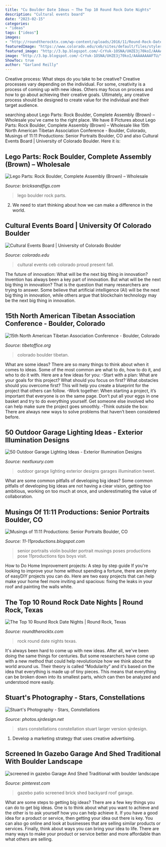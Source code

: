 ```yaml
---
title: "Cu Boulder Date Ideas ~ The Top 10 Round Rock Date Nights"
description: "Cultural events board"
date: "2023-02-15"
categories:
- "ideas"
tags: ["ideas"]
images:
- "http://roundtherocktx.com/wp-content/uploads/2016/11/Round-Rock-Date-Nights-.jpg"
featuredImage: "https://www.colorado.edu/ceb/sites/default/files/styles/slider/public/slider/cultural_events_boards.png?itok=lyeQ21Yg"
featured_image: "http://3.bp.blogspot.com/-CrYuk-1OSNA/UHZE3j70koI/AAAAAAAAFTU/YzhJe1Es5Tw/s1600/DSC_6372.jpg"
image: "http://3.bp.blogspot.com/-CrYuk-1OSNA/UHZE3j70koI/AAAAAAAAFTU/YzhJe1Es5Tw/s1600/DSC_6372.jpg"
ShowToc: true
author: "Garland Reilly"
---
```



Creative process: What steps do you take to be creative?
Creative processes vary depending on the individual. For some, creativity is a process of coming up with new ideas. Others may focus on process and how to go about achieving their creative goals. Ultimately, any creative process should be designed to create value for the individual and their target audience.

	

		
searching about Lego Parts: Rock Boulder, Complete Assembly (Brown) – Wholesale you've came to the right place. We have 8 Pictures about Lego Parts: Rock Boulder, Complete Assembly (Brown) – Wholesale like 15th North American Tibetan Association Conference - Boulder, Colorado, Musings of 11:11 Productions: Senior Portraits Boulder, CO and also Cultural Events Board | University of Colorado Boulder. Here it is:
		
    
## Lego Parts: Rock Boulder, Complete Assembly (Brown) – Wholesale

<img loading=lazy src="http://cdn.shopify.com/s/files/1/0807/5513/products/30294c01-Brownx1x1_grande.jpg?v=1427915263" onerror="this.onerror=null;this.src='https://tse2.mm.bing.net/th?id=OIP.iP92F7dfxZTlFfHexZ8fEwHaHa&amp;pid=15.1';" alt="Lego Parts: Rock Boulder, Complete Assembly (Brown) – Wholesale">

_Source: bricksandfigs.com_

>lego boulder rock parts. 

	

2. We need to start thinking about how we can make a difference in the world.

    
## Cultural Events Board | University Of Colorado Boulder

<img loading=lazy src="https://www.colorado.edu/ceb/sites/default/files/styles/slider/public/slider/cultural_events_boards.png?itok=lyeQ21Yg" onerror="this.onerror=null;this.src='https://tse4.mm.bing.net/th?id=OIP.HMJagyTpYoPS_z89AiF35AHaCx&amp;pid=15.1';" alt="Cultural Events Board | University of Colorado Boulder">

_Source: colorado.edu_

>cultural events ceb colorado proud present fall. 

	

The future of innovation: What will be the next big thing in innovation?
Invention has always been a key part of innovation. But what will be the next big thing in innovation? That is the question that many researchers are trying to answer. Some believe that artificial intelligence (AI) will be the next big thing in innovation, while others argue that blockchain technology may be the next big thing in innovation.

    
## 15th North American Tibetan Association Conference - Boulder, Colorado

<img loading=lazy src="http://tibetoffice.org/wp-content/uploads/2016/03/boulder_colorado.jpg" onerror="this.onerror=null;this.src='https://tse1.mm.bing.net/th?id=OIP.tW7GhkVDpSBlyUQ-T-I91AHaFp&amp;pid=15.1';" alt="15th North American Tibetan Association Conference - Boulder, Colorado">

_Source: tibetoffice.org_

>colorado boulder tibetan. 

	

What are some ideas?
There are so many things to think about when it comes to ideas. Some of the most common are what to do, how to do it, and who to do it with. Here are a few ideas for you: 
-Start with a plan: What are your goals for this project? What should you focus on first? What obstacles should you overcome first? This will help you create a blueprint for the project that others can follow. 
-Work together: When starting a project, it’s important that everyone is on the same page. Don’t put all your eggs in one basket and try to do everything yourself. Get someone else involved who can help make sure the project goes smoothly. 
-Think outside the box: There are always new ways to solve problems that haven’t been considered before.

    
## 50 Outdoor Garage Lighting Ideas - Exterior Illumination Designs

<img loading=lazy src="http://nextluxury.com/wp-content/uploads/outdoor-lighitng-ideas-for-garages.jpg" onerror="this.onerror=null;this.src='https://tse1.mm.bing.net/th?id=OIP.3SPChV50dX54Qj0tvdkC7wHaHa&amp;pid=15.1';" alt="50 Outdoor Garage Lighting Ideas - Exterior Illumination Designs">

_Source: nextluxury.com_

>outdoor garage lighting exterior designs garages illumination tweet. 

	

What are some common pitfalls of developing big ideas?
Some common pitfalls of developing big ideas are not having a clear vision, getting too ambitious, working on too much at once, and underestimating the value of collaboration.

    
## Musings Of 11:11 Productions: Senior Portraits Boulder, CO

<img loading=lazy src="http://3.bp.blogspot.com/-CrYuk-1OSNA/UHZE3j70koI/AAAAAAAAFTU/YzhJe1Es5Tw/s1600/DSC_6372.jpg" onerror="this.onerror=null;this.src='https://tse3.mm.bing.net/th?id=OIP.B9ZZNnxNFeHM45bvALoVDQHaLI&amp;pid=15.1';" alt="Musings of 11:11 Productions: Senior Portraits Boulder, CO">

_Source: 11-11productions.blogspot.com_

>senior portraits violin boulder portrait musings poses productions pose 11productions tips boys visit. 

	

How to Do Home Improvement projects: A step by step guide
If you're looking to improve your home without spending a fortune, there are plenty of easyDIY projects you can do. Here are two easy projects that can help make your home feel more inviting and spacious: fixing the leaks in your roof and painting the walls white.

    
## The Top 10 Round Rock Date Nights | Round Rock, Texas

<img loading=lazy src="http://roundtherocktx.com/wp-content/uploads/2016/11/Round-Rock-Date-Nights-.jpg" onerror="this.onerror=null;this.src='https://tse3.mm.bing.net/th?id=OIP.5v3eIusktq16X1RGgj5_7AHaFi&amp;pid=15.1';" alt="The Top 10 Round Rock Date Nights | Round Rock, Texas">

_Source: roundtherocktx.com_

>rock round date nights texas. 

	

It's always been hard to come up with new ideas. After all, we've been doing the same things for centuries. But some researchers have come up with a new method that could help revolutionize how we think about the world around us. Their theory is called “Modularity” and it's based on the idea that everything is made up of tiny pieces. This means that everything can be broken down into its smallest parts, which can then be analyzed and understood more easily.

    
## Stuart&#039;s Photography - Stars, Constellations

<img loading=lazy src="http://photos.sjrdesign.net/images/stars_constellation_aqlann_big.jpg" onerror="this.onerror=null;this.src='https://tse3.mm.bing.net/th?id=OIP.nrzRbA53Kg8Dg-L0W6w1dgHaE8&amp;pid=15.1';" alt="Stuart&#039;s Photography - Stars, Constellations">

_Source: photos.sjrdesign.net_

>stars constellations constellation stuart larger version sjrdesign. 

	

1. Develop a marketing strategy that uses creative advertising.

    
## Screened In Gazebo Garage And Shed Traditional With Boulder Landscape

<img loading=lazy src="https://i.pinimg.com/736x/31/c6/60/31c660cd943ab20e6f994cc89669f702.jpg" onerror="this.onerror=null;this.src='https://tse1.mm.bing.net/th?id=OIP.AdqHXQLDUn001grKoVdnTwHaFa&amp;pid=15.1';" alt="screened in gazebo Garage And Shed Traditional with boulder landscape">

_Source: pinterest.com_

>gazebo patio screened brick shed backyard roof garage. 

	

What are some steps to getting big ideas?
There are a few key things you can do to get big ideas. One is to think about what you want to achieve and the other is to ask yourself how you can help achieve it. If you have a good idea for a product or service, then getting your idea out there is key. You can also go online and look at businesses that are selling similar products or services. Finally, think about ways you can bring your idea to life. There are many ways to make your product or service better and more affordable than what others are selling.


